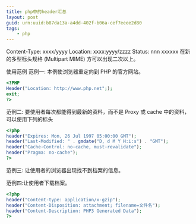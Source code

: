 ```yaml
---
title: php中的header汇总
layout: post
guid: urn:uuid:b87da13a-a4dd-402f-b06a-cef7eeee2d80
tags:
    - php
---
```

Content-Type: xxxx/yyyy
Location: xxxx:yyyy/zzzz
Status: nnn xxxxxx
在新的多型标头规格 (Multipart MIME) 方可以出现二次以上。

使用范例
范例一: 本例使浏览器重定向到 PHP 的官方网站。
```php
<?PHP
Header("Location: http://www.php.net";);
exit;
?>
```
范例二: 要使用者每次都能得到最新的资料，而不是 Proxy 或 cache 中的资料，可以使用下列的标头
```php
<?php
header("Expires: Mon, 26 Jul 1997 05:00:00 GMT");
header("Last-Modified: " . gmdate("D, d M Y H:i:s") . "GMT");
header("Cache-Control: no-cache, must-revalidate");
header("Pragma: no-cache");
?>
```
范例三: 让使用者的浏览器出现找不到档案的信息。
<?php
header("Status: 404 Not Found");
?>
范例四:让使用者下载档案。
```php
<?php
header("Content-type: application/x-gzip");
header("Content-Disposition: attachment; filename=文件名");
header("Content-Descrīption: PHP3 Generated Data");
?>
```
